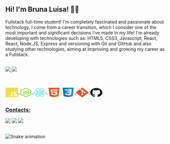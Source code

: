 ## Hi! I'm Bruna Luisa! 🙋‍♀
Fullstack full-time student! I'm completely fascinated and passionate about technology, I come from a career transition, which I consider one of the most important and significant decisions I've made in my life! I'm already developing with technologies such as: HTML5, CSS3, Javascript, React, React, Node.JS, Express and versioning with Git and GitHub and also studying other technologies, aiming at improving and growing my career as a Fullstack.

##

<div>
  <a href="https://github.com/brunnasilveira">
  <img height="160em" src="https://github-readme-stats.vercel.app/api?username=brunnasilveira&show_icons=true&theme=dracula&include_all_commits=true&count_private=true"/>
  <img height="160em" src="https://github-readme-stats.vercel.app/api/top-langs/?username=brunnasilveira&layout=compact&langs_count=16&theme=dracula"/>
</div>
  
  ##
  
 <Div estilo="display: inline_block"><br>
    <img align="center" alt="Bruna-Js" height="30" width="40" src="https://raw.githubusercontent.com/devicons/devicon/master/icons/javascript/javascript-plain.svg">
    <img align="center" alt="Bruna-Node" height="30" width="40" src="https://raw.githubusercontent.com/devicons/devicon/9f4f5cdb393299a81125eb5127929ea7bfe42889/icons/nodejs/nodejs-plain.svg">
    <img align="center" alt="Bruna-React" height="30" width="40" src="https://raw.githubusercontent.com/devicons/devicon/master/icons/react/react-original.svg">
    <img align="center" alt="Bruna-HTML" height="30" width="40" src="https://raw.githubusercontent.com/devicons/devicon/master/icons/html5/html5-original.svg">
    <img align="center" alt="Bruna-CSS" height="30" width="40" src="https://raw.githubusercontent.com/devicons/devicon/master/icons/css3/css3-original.svg">
    <img align="center" alt="Bruna-Git" height="30" width="40" src="https://raw.githubusercontent.com/devicons/devicon/9f4f5cdb393299a81125eb5127929ea7bfe42889/icons/git/git-plain.svg">
    <img align="center" alt="Bruna-Git" height="30" width="40" src="https://raw.githubusercontent.com/devicons/devicon/9f4f5cdb393299a81125eb5127929ea7bfe42889/icons/github/github-original.svg">
</div>
  
  ##
  <h3>Contacts:</h3>
<div>
    <a href="https://www.linkedin.com/in/brunaluisasilveira" target="_blank"><img src="https://img.shields.io/badge/-LinkedIn-%230077B5?style=for-the-badge&logo=linkedin&logoColor=white" target="_blank"></a> 
   <a href="https://discord.gg/838468562577391677" target="_blank"><img src="https://img.shields.io/badge/Discord-7289DA?style=for-the-badge&logo=discord&logoColor=white" target="_blank"></a>  <a href = "mailto:brunnaluiisa.bl@gmail.com"><img src="https://img.shields.io/badge/-Gmail-%23333?style=for-the-badge&logo=gmail&logoColor=white" target="_blank"></a>
  
  ##
  
  ![Snake animation](https://github.com/brunnasilveira/brunnasilveira/blob/output/github-contribution-grid-snake.svg)
  
</div>
